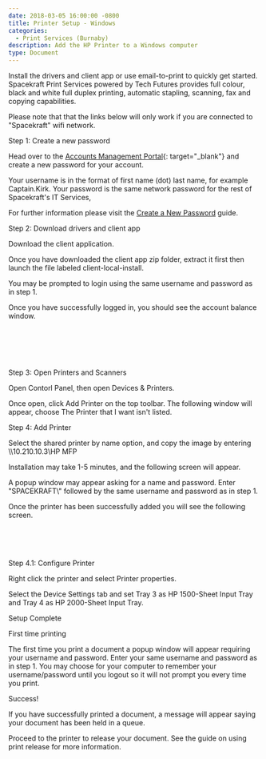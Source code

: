 ```yaml
---
date: 2018-03-05 16:00:00 -0800
title: Printer Setup - Windows
categories:
  - Print Services (Burnaby)
description: Add the HP Printer to a Windows computer
type: Document
---
```


<u><em><strong></strong></em></u>Install the drivers and client app or use email-to-print to quickly get started. Spacekraft Print Services powered by Tech Futures provides full colour, black and white full duplex printing, automatic stapling, scanning, fax and copying capabilities.&nbsp;

Please note that that the links below will only work if you are connected to "Spacekraft" wifi network.

Step 1: Create a new password

Head over to the [Accounts Management Portal](http://accounts.cmpny.com/pwm){: target="_blank"} and create a new password for your account.

Your username is in the format of first name (dot) last name, for example Captain.Kirk. Your password is the same network password for the rest of Spacekraft's IT Services,

For further information please visit the [Create a New Password](/getting-started/create-a-new-password/) guide.

Step 2: Download drivers and client app

Download the client application.

Once you have downloaded the client app zip folder, extract it first then launch the file labeled client-local-install.

You may be prompted to login using the same username and password as in step 1.

Once you have successfully logged in, you should see the account balance window.

<br><br><br>&nbsp;

Step 3: Open Printers and Scanners

Open Contorl Panel, then open Devices & Printers.

Once open, click Add Printer on the top toolbar. The following window will appear, choose The Printer that I want isn't listed.

Step 4: Add Printer

Select the shared printer by name option, and copy the image by entering \\\\10.210.10.3\\HP MFP

Installation may take 1-5 minutes, and the following screen will appear.

A popup window may appear asking for a name and password. Enter "SPACEKRAFT\\" followed by the same username and password as in step 1.

Once the printer has been successfully added you will see the following screen.

<br><br>&nbsp;

Step 4.1: Configure Printer

Right click the printer and select Printer properties.

Select the Device Settings tab and set Tray 3 as HP 1500-Sheet Input Tray and Tray 4 as HP 2000-Sheet Input Tray.

Setup Complete

First time printing

The first time you print a document a popup window will appear requiring your username and password. Enter your same username and password as in step 1. You may choose for your computer to remember your username/password until you logout so it will not prompt you every time you print.

Success!

If you have successfully printed a document, a message will appear saying your document has been held in a queue.

Proceed to the printer to release your document. See the guide on using print release for more information.